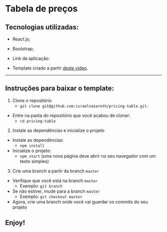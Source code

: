 # Tabela de preços

## Tecnologias utilizadas:
  * React.js;

  * Bootstrap;

  * Link da aplicação:

  * Template criado a partir [deste vídeo](https://www.youtube.com/watch?v=HkT9VR_1r1A).

---

## Instruções para baixar o template:

1. Clone o repositório
    * `git clone git@github.com:israelnazareth/pricing-table.git`.

  * Entre na pasta do repositório que você acabou de clonar:
    * `cd pricing-table`

2. Instale as dependências e inicialize o projeto
  * Instale as dependências:
    * `npm install`
  * Inicialize o projeto:
    * `npm start` (uma nova página deve abrir no seu navegador com um texto simples)

3. Crie uma branch a partir da branch `master`

  * Verifique que você está na branch `master`
    * Exemplo: `git branch`
  * Se não estiver, mude para a branch `master`
    * Exemplo: `git checkout master`
  * Agora, crie uma branch onde você vai guardar os commits do seu projeto

## Enjoy!
